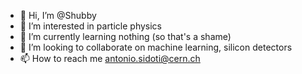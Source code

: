 - 👋 Hi, I’m @Shubby
- 👀 I’m interested in particle physics
- 🌱 I’m currently learning nothing (so that's a shame)
- 💞️ I’m looking to collaborate on machine learning, silicon detectors
- 📫 How to reach me antonio.sidoti@cern.ch

<!---
Shubby/Shubby is a ✨ special ✨ repository because its `README.md` (this file) appears on your GitHub profile.
You can click the Preview link to take a look at your changes.
--->
